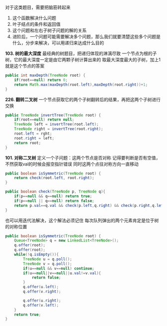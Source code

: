 对于这类题目，需要把脑筋转起来
1. 这个函数解决什么问题
2. 叶子结点的条件和返回值
3. 这个问题和左右子树子问题的解的关系
4. 进阶后，一个问题可能需要解决多个问题，那么我们就要清楚这些多个问题是什么，分步来解决，可以用递归来达成什么目的

**103. 树的最大深度**
最经典的树题目，把递归体现的淋漓尽致
一个节点为根的子树，它的最大深度一定是由它两颗子树计算出来的
取最大深度最大的子树，加上1就是这个节点的答案

```java
public int maxDepth(TreeNode root) {
	if(root==null) return 0;
	return Math.max(maxDepth(root.left),maxDepth(root.right))+1;
}
```

**226. 翻转二叉树**
一个节点获取它的两个子树翻转后的结果，再把这两个子树进行交换

```java
public TreeNode invertTree(TreeNode root) {
	if(root==null) return null;
	TreeNode left = invertTree(root.left);
	TreeNode right = invertTree(root.right);
	root.left = rght;
	root.right = left;
	return root;
}
```

**101. 对称二叉树**
定义一个子问题：这两个节点是否对称
记得要判断是否有空值，不然获取val的时候会报空指针错误
同时这两个点往对称方向一直移动

```java
public boolean isSymmetric(TreeNode root) {
	return check(root.left, root.right);
}

public boolean check(TreeNode p, TreeNode q){
	if(p==null && q==null) return true;
	if(p==null || q==null) return false;
	return p.val==q.val && check(p.left,q.right) && check(p.right,q.left);
}
```

也可以用迭代法解决，这个解法必须记住
每次队列弹出的两个元素肯定是位于树的对称位置

```java
public boolean isSymmetric(TreeNode root) {
	Queue<TreeNode> q = new LinkedList<TreeNode>();
	q.offer(root);
	q.offer(root);
	while(!q.isEmpty()){
		TreeNode u = q.poll();
		TreeNode v = q.poll();
		if(u==null && v==null) continue;
		if(u==null||v==null||u.val!=v.val){
			return false;
		}
		q.offer(u.left);
		q.offer(v.right);

		q.offer(u.right);
		q.offer(v.left);
	}
	return true;
}
```